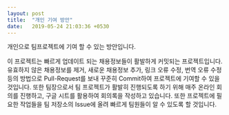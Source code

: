 ```yaml
---
layout: post
title:  "개인 기여 방안"
date:   2019-05-24 21:03:36 +0530
---
```

 개인으로 팀프로젝트에 기여 할 수 있는 방안입니다.

이 프로젝트는 빠르게 업데이트 되는 채용정보들이 활발하게 커밋되는 프로젝트입니다. 유효하지 않은 채용정보를 제거, 새로운 채용정보 추가, 링크 오류 수정, 번역 오류 수정 등의 방법으로 Pull-Request를 보내 꾸준히 Commit하여 프로젝트에 기여할 수 있을 것입니다. 또한 팀장으로서 팀 프로젝트가 활발히 진행되도록 하기 위해 매주 온라인 회의를 진행하고, 구글 시트를 활용하여 회의록을 작성하고 있습니다. 또한 프로젝트에 필요한 작업들을 팀 저장소의 Issue에 올려 빠르게 팀원들이 알 수 있도록 할 것입니다. 

[jekyll-docs]: https://jekyllrb.com/docs/home
[jekyll-gh]:   https://github.com/jekyll/jekyll
[jekyll-talk]: https://talk.jekyllrb.com/
